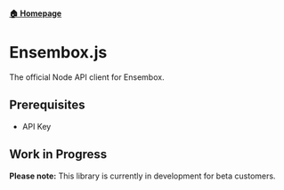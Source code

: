 **[🏠 Homepage](https://www.ensembox.com)**

# Ensembox.js

The official Node API client for Ensembox.

## Prerequisites

* API Key

## Work in Progress
**Please note:** This library is currently in development for beta customers.
 
